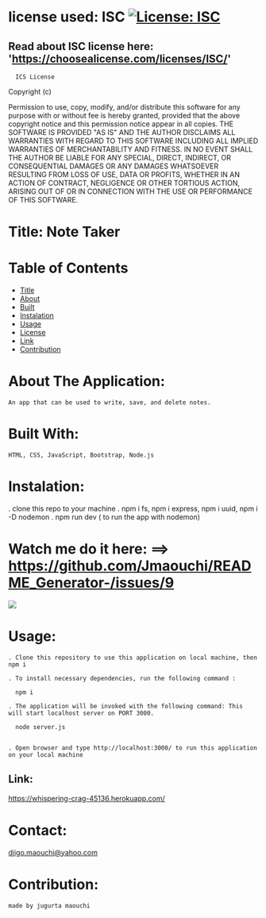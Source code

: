 
  # license used:  ISC  [![License: ISC](https://img.shields.io/badge/License-ISC-blue.svg)](https://opensource.org/licenses/ISC)

  ## Read about ISC license here:  'https://choosealicense.com/licenses/ISC/'

      ICS License
  
Copyright (c)

Permission to use, copy, modify, and/or distribute this software for any purpose with or without fee is hereby granted,
provided that the above copyright notice and this permission notice appear in all copies.
THE SOFTWARE IS PROVIDED "AS IS" AND THE AUTHOR DISCLAIMS ALL WARRANTIES WITH REGARD TO THIS SOFTWARE INCLUDING ALL IMPLIED WARRANTIES OF MERCHANTABILITY AND FITNESS.
IN NO EVENT SHALL THE AUTHOR BE LIABLE FOR ANY SPECIAL, DIRECT, INDIRECT, OR CONSEQUENTIAL DAMAGES OR ANY DAMAGES WHATSOEVER RESULTING FROM LOSS OF USE, DATA OR PROFITS,
WHETHER IN AN ACTION OF CONTRACT, NEGLIGENCE OR OTHER TORTIOUS ACTION, ARISING OUT OF OR IN CONNECTION WITH THE USE OR PERFORMANCE OF THIS SOFTWARE. 
    
  



  # Title: Note Taker



  # Table of  Contents

  * [Title](#title)
  * [About](#about)
  * [Built](#languages)
  * [Instalation](#header.instal)
  * [Usage](header.usage)
  * [License](#header.license)
  * [Link](#link)
  * [Contribution](#header.contribution)



  # About The Application:
    An app that can be used to write, save, and delete notes.
    

  # Built With:
    HTML, CSS, JavaScript, Bootstrap, Node.js
    

  # Instalation: 

  . clone this repo to your machine
  . npm i fs, npm i express, npm i uuid, npm i -D nodemon
  . npm run dev ( to run the app with nodemon)  
  
  
  # Watch me do it here: ==>  https://github.com/Jmaouchi/README_Generator-/issues/9

  ![](assets/images/test.gif)




    
  # Usage:

    . Clone this repository to use this application on local machine, then npm i 

    . To install necessary dependencies, run the following command :

      npm i 

    . The application will be invoked with the following command: This will start localhost server on PORT 3000.

      node server.js


    . Open browser and type http://localhost:3000/ to run this application on your local machine

  


  ## Link:  
   
  https://whispering-crag-45136.herokuapp.com/


  # Contact:
  djigo.maouchi@yahoo.com



  # Contribution:
    made by jugurta maouchi 

